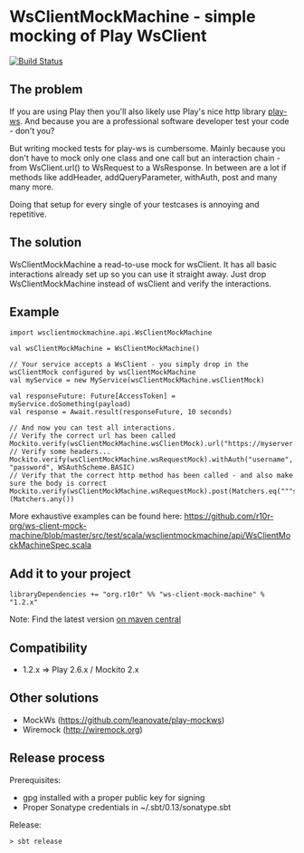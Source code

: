 WsClientMockMachine - simple mocking of Play WsClient
=====================================================

[![Build Status](https://travis-ci.org/r10r-org/wsclientmockmachine.svg?branch=master)](https://travis-ci.org/r10r-org/wsclientmockmachine)

The problem
-----------
If you are using Play then you'll also likely use Play's nice http library [play-ws](https://github.com/playframework/play-ws).
And because you are a professional software developer test your code - don't you?

But writing mocked tests for play-ws is cumbersome. Mainly because
you don't have to mock only one class and one call but an interaction chain -
from WsClient.url() to WsRequest to a WsResponse. In between are a lot if
methods like addHeader, addQueryParameter, withAuth, post and many many more.

Doing that setup for every single of your testcases is annoying and repetitive.

The solution
------------
WsClientMockMachine a read-to-use mock for wsClient. It has all basic
interactions already set up so you can use it straight away. Just drop
WsClientMockMachine instead of wsClient and verify the interactions.

Example
-------

    import wsclientmockmachine.api.WsClientMockMachine

    val wsClientMockMachine = WsClientMockMachine()

    // Your service accepts a WsClient - you simply drop in the wsClientMock configured by wsClientMockMachine
    val myService = new MyService(wsClientMockMachine.wsClientMock)

    val responseFuture: Future[AccessToken] = myService.doSomething(payload)
    val response = Await.result(responseFuture, 10 seconds)

    // And now you can test all interactions.
    // Verify the correct url has been called
    Mockito.verify(wsClientMockMachine.wsClientMock).url("https://myserver.com")
    // Verify some headers...
    Mockito.verify(wsClientMockMachine.wsRequestMock).withAuth("username", "password", WSAuthScheme.BASIC)
    // Verify that the correct http method has been called - and also make sure the body is correct
    Mockito.verify(wsClientMockMachine.wsRequestMock).post(Matchers.eq("""some_content"""))(Matchers.any())


More exhaustive examples can be found here: https://github.com/r10r-org/ws-client-mock-machine/blob/master/src/test/scala/wsclientmockmachine/api/WsClientMockMachineSpec.scala

Add it to your project
----------------------

    libraryDependencies += "org.r10r" %% "ws-client-mock-machine" % "1.2.x"


Note: Find the latest version [on maven central](https://search.maven.org/#search%7Cga%7C1%7Ca%3A%22ws-client-mock-machine_2.12%22)

Compatibility
-------------

- 1.2.x => Play 2.6.x / Mockito 2.x


Other solutions
---------------

 - MockWs (https://github.com/leanovate/play-mockws)
 - Wiremock (http://wiremock.org)


Release process
---------------

Prerequisites:

- gpg installed with a proper public key for signing
- Proper Sonatype credentials in ~/.sbt/0.13/sonatype.sbt

Release:

    > sbt release


